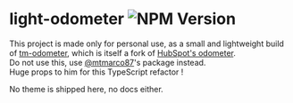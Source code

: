 # light-odometer ![NPM Version](https://img.shields.io/npm/v/light-odometer)

This project is made only for personal use, as a small and lightweight build of [tm-odometer](https://github.com/mtmarco87/tm-odometer), which is itself a fork of [HubSpot's odometer](https://github.com/HubSpot/odometer).  
Do not use this, use [@mtmarco87](https://github.com/mtmarco87)'s package instead.  
Huge props to him for this TypeScript refactor !

No theme is shipped here, no docs either.
